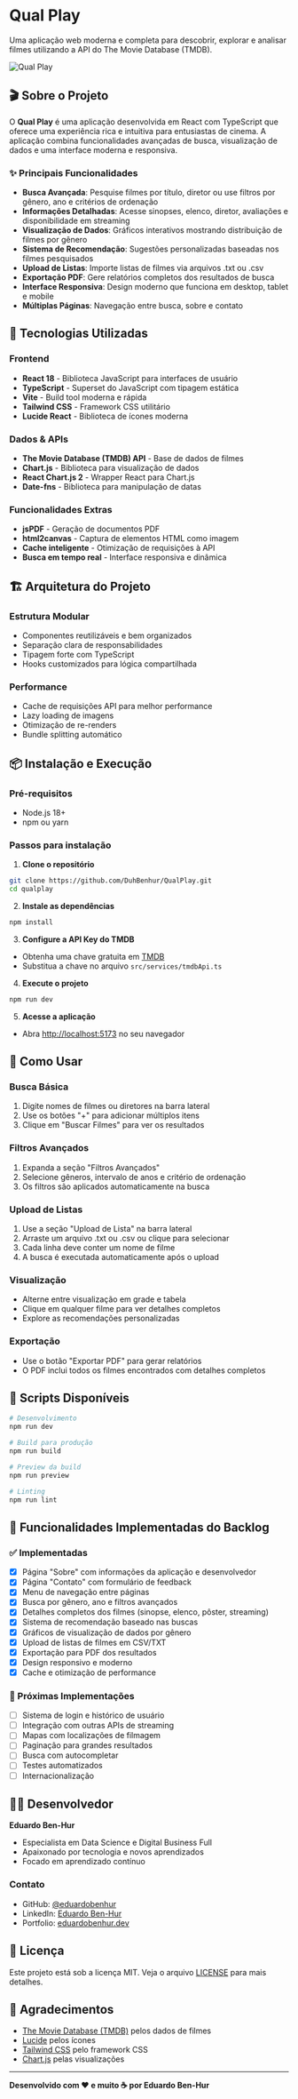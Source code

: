# Qual Play

Uma aplicação web moderna e completa para descobrir, explorar e analisar filmes utilizando a API do The Movie Database (TMDB).

![Qual Play](public/seu_logo.png)

## 🎬 Sobre o Projeto

O **Qual Play** é uma aplicação desenvolvida em React com TypeScript que oferece uma experiência rica e intuitiva para entusiastas de cinema. A aplicação combina funcionalidades avançadas de busca, visualização de dados e uma interface moderna e responsiva.

### ✨ Principais Funcionalidades

- **Busca Avançada**: Pesquise filmes por título, diretor ou use filtros por gênero, ano e critérios de ordenação
- **Informações Detalhadas**: Acesse sinopses, elenco, diretor, avaliações e disponibilidade em streaming
- **Visualização de Dados**: Gráficos interativos mostrando distribuição de filmes por gênero
- **Sistema de Recomendação**: Sugestões personalizadas baseadas nos filmes pesquisados
- **Upload de Listas**: Importe listas de filmes via arquivos .txt ou .csv
- **Exportação PDF**: Gere relatórios completos dos resultados de busca
- **Interface Responsiva**: Design moderno que funciona em desktop, tablet e mobile
- **Múltiplas Páginas**: Navegação entre busca, sobre e contato

## 🚀 Tecnologias Utilizadas

### Frontend
- **React 18** - Biblioteca JavaScript para interfaces de usuário
- **TypeScript** - Superset do JavaScript com tipagem estática
- **Vite** - Build tool moderna e rápida
- **Tailwind CSS** - Framework CSS utilitário
- **Lucide React** - Biblioteca de ícones moderna

### Dados & APIs
- **The Movie Database (TMDB) API** - Base de dados de filmes
- **Chart.js** - Biblioteca para visualização de dados
- **React Chart.js 2** - Wrapper React para Chart.js
- **Date-fns** - Biblioteca para manipulação de datas

### Funcionalidades Extras
- **jsPDF** - Geração de documentos PDF
- **html2canvas** - Captura de elementos HTML como imagem
- **Cache inteligente** - Otimização de requisições à API
- **Busca em tempo real** - Interface responsiva e dinâmica

## 🏗️ Arquitetura do Projeto

### Estrutura Modular
- Componentes reutilizáveis e bem organizados
- Separação clara de responsabilidades
- Tipagem forte com TypeScript
- Hooks customizados para lógica compartilhada

### Performance
- Cache de requisições API para melhor performance
- Lazy loading de imagens
- Otimização de re-renders
- Bundle splitting automático

## 📦 Instalação e Execução

### Pré-requisitos
- Node.js 18+ 
- npm ou yarn

### Passos para instalação

1. **Clone o repositório**
```bash
git clone https://github.com/DuhBenhur/QualPlay.git
cd qualplay
```

2. **Instale as dependências**
```bash
npm install
```

3. **Configure a API Key do TMDB**
- Obtenha uma chave gratuita em [TMDB](https://www.themoviedb.org/settings/api)
- Substitua a chave no arquivo `src/services/tmdbApi.ts`

4. **Execute o projeto**
```bash
npm run dev
```

5. **Acesse a aplicação**
- Abra [http://localhost:5173](http://localhost:5173) no seu navegador

## 🎯 Como Usar

### Busca Básica
1. Digite nomes de filmes ou diretores na barra lateral
2. Use os botões "+" para adicionar múltiplos itens
3. Clique em "Buscar Filmes" para ver os resultados

### Filtros Avançados
1. Expanda a seção "Filtros Avançados"
2. Selecione gêneros, intervalo de anos e critério de ordenação
3. Os filtros são aplicados automaticamente na busca

### Upload de Listas
1. Use a seção "Upload de Lista" na barra lateral
2. Arraste um arquivo .txt ou .csv ou clique para selecionar
3. Cada linha deve conter um nome de filme
4. A busca é executada automaticamente após o upload

### Visualização
- Alterne entre visualização em grade e tabela
- Clique em qualquer filme para ver detalhes completos
- Explore as recomendações personalizadas

### Exportação
- Use o botão "Exportar PDF" para gerar relatórios
- O PDF inclui todos os filmes encontrados com detalhes completos

## 🔧 Scripts Disponíveis

```bash
# Desenvolvimento
npm run dev

# Build para produção
npm run build

# Preview da build
npm run preview

# Linting
npm run lint
```

## 📱 Funcionalidades Implementadas do Backlog

### ✅ Implementadas
- [x] Página "Sobre" com informações da aplicação e desenvolvedor
- [x] Página "Contato" com formulário de feedback
- [x] Menu de navegação entre páginas
- [x] Busca por gênero, ano e filtros avançados
- [x] Detalhes completos dos filmes (sinopse, elenco, pôster, streaming)
- [x] Sistema de recomendação baseado nas buscas
- [x] Gráficos de visualização de dados por gênero
- [x] Upload de listas de filmes em CSV/TXT
- [x] Exportação para PDF dos resultados
- [x] Design responsivo e moderno
- [x] Cache e otimização de performance

### 🚧 Próximas Implementações
- [ ] Sistema de login e histórico de usuário
- [ ] Integração com outras APIs de streaming
- [ ] Mapas com localizações de filmagem
- [ ] Paginação para grandes resultados
- [ ] Busca com autocompletar
- [ ] Testes automatizados
- [ ] Internacionalização

## 👨‍💻 Desenvolvedor

**Eduardo Ben-Hur**
- Especialista em Data Science e Digital Business Full
- Apaixonado por tecnologia e novos aprendizados
- Focado em aprendizado contínuo

### Contato
- GitHub: [@eduardobenhur](https://github.com/DuhBenhur)
- LinkedIn: [Eduardo Ben-Hur](https://linkedin.com/in/eduardobenhur)
- Portfolio: [eduardobenhur.dev](https://github.com/DuhBenhur?tab=repositories)

## 📄 Licença

Este projeto está sob a licença MIT. Veja o arquivo [LICENSE](LICENSE) para mais detalhes.

## 🙏 Agradecimentos

- [The Movie Database (TMDB)](https://www.themoviedb.org/) pelos dados de filmes
- [Lucide](https://lucide.dev/) pelos ícones
- [Tailwind CSS](https://tailwindcss.com/) pelo framework CSS
- [Chart.js](https://www.chartjs.org/) pelas visualizações

---

**Desenvolvido com ❤️ e muito ☕ por Eduardo Ben-Hur**